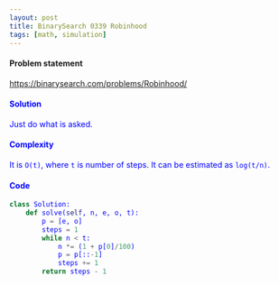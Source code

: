 ```yaml
---
layout: post
title: BinarySearch 0339 Robinhood
tags: [math, simulation]
---
```


#### Problem statement

<a href="https://binarysearch.com/problems/Robinhood/"> <font color = blue>https://binarysearch.com/problems/Robinhood/

#### Solution
Just do what is asked.

#### Complexity
It is `O(t)`, where `t` is number of steps. It can be estimated as `log(t/n)`.

#### Code
```python
class Solution:
    def solve(self, n, e, o, t):
        p = [e, o]
        steps = 1
        while n < t:
            n *= (1 + p[0]/100)
            p = p[::-1]
            steps += 1
        return steps - 1
        
```
